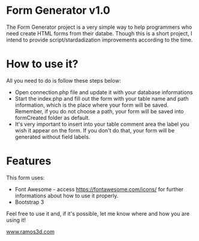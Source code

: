 # Form Generator v1.0

The Form Generator project is a very simple way to help programmers who need create HTML forms from their databe. Though this is a short project, I intend to provide script/stardadization improvements according to the time.

# How to use it?

All you need to do is follow these steps below:

* Open connection.php file and update it with your database informations
* Start the index.php and fill out the form with your table name and path information, which is the place where your form will be saved. Remember, if you do not choose a path, your form will be saved into formCreated folder as default.
* It's very important to insert into your table comment area the label you wish it appear on the form. If you don't do that, your form will be generated without field labels. 

# Features
This form uses:
* Font Awesome - access https://fontawesome.com/icons/ for further informations about how to use it properly.
* Bootstrap 3  

Feel free to use it and, if it's possible, let me know where and how you are using it!

www.ramos3d.com

